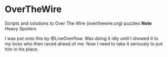 # OverTheWire

Scripts and solutions to Over The Wire (overthewire.org) puzzles **Note** Heavy Spoilers

I was put onto this by @LiveOverflow. Was doing it idly until I showed it to my boss who then raced ahead of me. Now *I* need to take it seriously to put him in his place.

